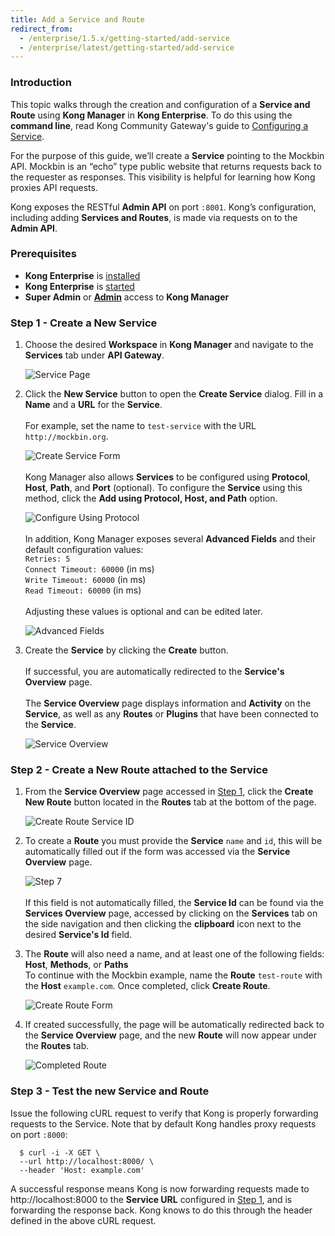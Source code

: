 ```yaml
---
title: Add a Service and Route
redirect_from:
  - /enterprise/1.5.x/getting-started/add-service
  - /enterprise/latest/getting-started/add-service
---
```


### Introduction

This topic walks through the creation and configuration of a
**Service and Route** using **Kong Manager** in **Kong Enterprise**. To do this
using the **command line**, read Kong Community Gateway's guide to
[Configuring a Service](/latest/getting-started/configuring-a-service/).

For the purpose of this guide, we’ll create a **Service** pointing to the Mockbin
API. Mockbin is an “echo” type public website that returns requests back to
the requester as responses. This visibility is helpful for learning how Kong proxies API
requests.

Kong exposes the RESTful **Admin API** on port `:8001`. Kong’s configuration,
including adding **Services and Routes**, is made via requests on to the
**Admin API**.

### Prerequisites

- **Kong Enterprise** is [installed](/enterprise/{{page.kong_version}}/deployment/installation)
- **Kong Enterprise** is [started](/enterprise/{{page.kong_version}}/start-kong-securely)
- **Super Admin** or [**Admin**](/enterprise/{{page.kong_version}}/kong-manager/administration/admins/add-admin)
access to **Kong Manager**

### Step 1 - Create a New Service

1. Choose the desired **Workspace** in **Kong Manager** and navigate to the
**Services** tab under **API Gateway**.

    ![Service Page](https://doc-assets.konghq.com/0.35/getting-started/add-a-service/01-service-page.png)

2. Click the **New Service** button to open the **Create Service** dialog.
Fill in a **Name** and a **URL** for the **Service**.<br/><br/>For example, set the
name to `test-service` with the URL `http://mockbin.org`.

    ![Create Service Form](https://doc-assets.konghq.com/0.35/getting-started/add-a-service/02-service-name.png)
<br/><br/>Kong Manager also allows **Services** to be configured using **Protocol**,
**Host**, **Path**, and **Port** (optional). To configure the **Service** using
this method, click the **Add using Protocol, Host, and Path** option.

    ![Configure Using Protocol](https://doc-assets.konghq.com/0.35/getting-started/add-a-service/03-service-protocol.png)  
<br/>In addition, Kong Manager exposes several **Advanced Fields**
and their default configuration values: <br/>`Retries: 5`<br/>
`Connect Timeout: 60000` (in ms)<br/>`Write Timeout: 60000` (in ms)<br/>
`Read Timeout: 60000` (in ms)<br/><br/>Adjusting these values is optional and can be
edited later.

    ![Advanced Fields](https://doc-assets.konghq.com/0.35/getting-started/add-a-service/04-service-advanced-fields.png)


3. Create the **Service** by clicking the **Create** button.<br/><br/>If successful, you are automatically redirected to the
**Service's Overview** page.<br/><br/>The **Service Overview** page displays
information and **Activity** on the **Service**, as well as any **Routes** or
**Plugins** that have been connected to the **Service**.

    ![Service Overview](https://doc-assets.konghq.com/0.35/getting-started/add-a-service/05-service-overview.png)


### Step 2 - Create a New Route attached to the Service

1. From the **Service Overview** page accessed in
[Step 1](#step-1---create-a-new-service), click the **Create New Route** button
located in the **Routes** tab at the bottom of the page.

    ![Create Route Service ID](https://doc-assets.konghq.com/0.35/getting-started/add-a-service/06-service-route-object.png)

2. To create a **Route** you must provide the **Service** `name` and `id`, this
will be automatically filled out if the form was accessed via the
**Service Overview** page.

    ![Step 7](https://doc-assets.konghq.com/0.35/getting-started/add-a-service/07-route-service-id.png)
<br/><br/>If this field is not automatically filled, the **Service Id** can be
found via the **Services Overview** page, accessed by clicking on the **Services**
tab on the side navigation and then clicking the **clipboard** icon next to the
desired **Service's Id** field.

3. The **Route** will also need a name, and at least one of the following fields:
**Host**, **Methods**, or **Paths**<br/>To continue with the Mockbin example,
name the **Route** `test-route` with the **Host** `example.com`. Once completed,
click **Create Route**.

    ![Create Route Form](https://doc-assets.konghq.com/0.35/getting-started/add-a-service/08-route-form-example.png)

4. If created successfully, the page will be automatically redirected back to
the **Service Overview** page, and the new **Route** will now appear under the
**Routes** tab.

    ![Completed Route](https://doc-assets.konghq.com/0.35/getting-started/add-a-service/10-completed-route.png)

### Step 3 - Test the new Service and Route

Issue the following cURL request to verify that Kong is properly forwarding
requests to the Service. Note that by default Kong handles proxy requests on
port `:8000`:

```
  $ curl -i -X GET \
  --url http://localhost:8000/ \
  --header 'Host: example.com'
```

A successful response means Kong is now forwarding requests made to
http://localhost:8000 to the **Service URL** configured in
[Step 1](#step-1---create-a-new-service), and is forwarding the response back.
Kong knows to do this through the header defined in the above cURL request.
